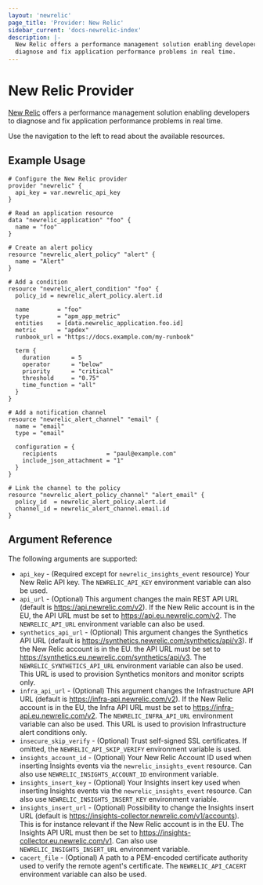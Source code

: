 ```yaml
---
layout: 'newrelic'
page_title: 'Provider: New Relic'
sidebar_current: 'docs-newrelic-index'
description: |-
  New Relic offers a performance management solution enabling developers to
  diagnose and fix application performance problems in real time.
---
```


# New Relic Provider

[New Relic](https://newrelic.com/) offers a performance management solution
enabling developers to diagnose and fix application performance problems in real time.

Use the navigation to the left to read about the available resources.

## Example Usage

```hcl
# Configure the New Relic provider
provider "newrelic" {
  api_key = var.newrelic_api_key
}

# Read an application resource
data "newrelic_application" "foo" {
  name = "foo"
}

# Create an alert policy
resource "newrelic_alert_policy" "alert" {
  name = "Alert"
}

# Add a condition
resource "newrelic_alert_condition" "foo" {
  policy_id = newrelic_alert_policy.alert.id

  name        = "foo"
  type        = "apm_app_metric"
  entities    = [data.newrelic_application.foo.id]
  metric      = "apdex"
  runbook_url = "https://docs.example.com/my-runbook"

  term {
    duration      = 5
    operator      = "below"
    priority      = "critical"
    threshold     = "0.75"
    time_function = "all"
  }
}

# Add a notification channel
resource "newrelic_alert_channel" "email" {
  name = "email"
  type = "email"

  configuration = {
    recipients              = "paul@example.com"
    include_json_attachment = "1"
  }
}

# Link the channel to the policy
resource "newrelic_alert_policy_channel" "alert_email" {
  policy_id  = newrelic_alert_policy.alert.id
  channel_id = newrelic_alert_channel.email.id
}
```

## Argument Reference

The following arguments are supported:

- `api_key` - (Required except for `newrelic_insights_event` resource) Your New Relic API key. The `NEWRELIC_API_KEY` environment variable can also be used.
- `api_url` - (Optional) This argument changes the main REST API URL (default is https://api.newrelic.com/v2). If the New Relic account is in the EU, the API URL must be set to https://api.eu.newrelic.com/v2. The `NEWRELIC_API_URL` environment variable can also be used.
- `synthetics_api_url` - (Optional) This argument changes the Synthetics API URL (default is https://synthetics.newrelic.com/synthetics/api/v3). If the New Relic account is in the EU. the API URL must be set to https://synthetics.eu.newrelic.com/synthetics/api/v3. The `NEWRELIC_SYNTHETICS_API_URL` environment variable can also be used.  This URL is used to provision Synthetics monitors and monitor scripts only.
- `infra_api_url` - (Optional) This argument changes the Infrastructure API URL (default is https://infra-api.newrelic.com/v2). If the New Relic account is in the EU, the Infra API URL must be set to https://infra-api.eu.newrelic.com/v2. The `NEWRELIC_INFRA_API_URL` environment variable can also be used.  This URL is used to provision Infrastructure alert conditions only.
- `insecure_skip_verify` - (Optional) Trust self-signed SSL certificates. If omitted, the `NEWRELIC_API_SKIP_VERIFY` environment variable is used.
- `insights_account_id` - (Optional) Your New Relic Account ID used when inserting Insights events via the `newrelic_insights_event` resource. Can also use `NEWRELIC_INSIGHTS_ACCOUNT_ID` environment variable.
- `insights_insert_key` - (Optional) Your Insights insert key used when inserting Insights events via the `newrelic_insights_event` resource. Can also use `NEWRELIC_INSIGHTS_INSERT_KEY` environment variable.
- `insights_insert_url` - (Optional) Possibility to change the Insights insert URL (default is https://insights-collector.newrelic.com/v1/accounts). This is for instance relevant if the New Relic account is in the EU. The Insights API URL must then be set to https://insights-collector.eu.newrelic.com/v1. Can also use `NEWRELIC_INSIGHTS_INSERT_URL` environment variable.
- `cacert_file` - (Optional) A path to a PEM-encoded certificate authority used to verify the remote agent's certificate. The `NEWRELIC_API_CACERT` environment variable can also be used.

